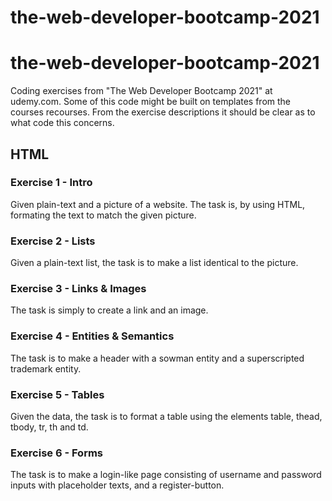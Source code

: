 # the-web-developer-bootcamp-2021

# the-web-developer-bootcamp-2021

Coding exercises from "The Web Developer Bootcamp 2021" at udemy.com. 
Some of this code might be built on templates from the courses recourses. From the exercise descriptions it should be clear as to what code this concerns.

## HTML

### Exercise 1 - Intro

Given plain-text and a picture of a website.
The task is, by using HTML, formating the text to match the given picture.

### Exercise 2 - Lists

Given a plain-text list, the task is to make a list identical to the picture.

### Exercise 3 - Links & Images

The task is simply to create a link and an image. 

### Exercise 4 - Entities & Semantics

The task is to make a header with a sowman entity and a superscripted trademark entity.

### Exercise 5 - Tables

Given the data, the task is to format a table using the elements table, thead, tbody, tr, th and td.

### Exercise 6 - Forms

The task is to make a login-like page consisting of username and password inputs with placeholder texts, and a register-button.
